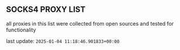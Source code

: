 ## SOCKS4 PROXY LIST

all proxies in this list were collected from open sources and tested for functionality

last update: `2025-01-04 11:18:46.901833+00:00`